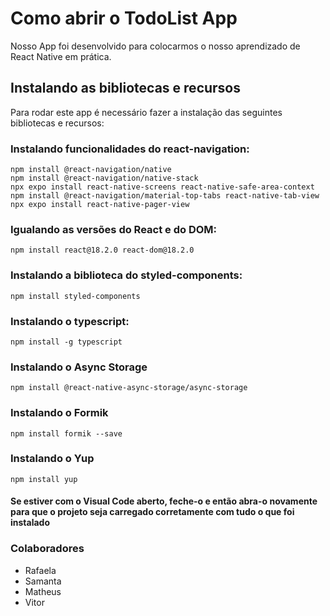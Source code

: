 # Como abrir o TodoList App

Nosso App foi desenvolvido para colocarmos o nosso aprendizado de React Native em prática.

## Instalando as bibliotecas e recursos

Para rodar este app é necessário fazer a instalação das seguintes bibliotecas e recursos:

### Instalando funcionalidades do react-navigation:

```
npm install @react-navigation/native
npm install @react-navigation/native-stack
npx expo install react-native-screens react-native-safe-area-context
npm install @react-navigation/material-top-tabs react-native-tab-view
npx expo install react-native-pager-view

```

### Igualando as versões do React e do DOM:

```
npm install react@18.2.0 react-dom@18.2.0
```

### Instalando a biblioteca do styled-components:

```
npm install styled-components
```

### Instalando o typescript:

```
npm install -g typescript
```

### Instalando o Async Storage

```
npm install @react-native-async-storage/async-storage
```

### Instalando o Formik

```
npm install formik --save
```

### Instalando o Yup

```
npm install yup
```

#### Se estiver com o Visual Code aberto, feche-o e então abra-o novamente para que o projeto seja carregado corretamente com tudo o que foi instalado

### Colaboradores

- Rafaela
- Samanta
- Matheus
- Vitor
